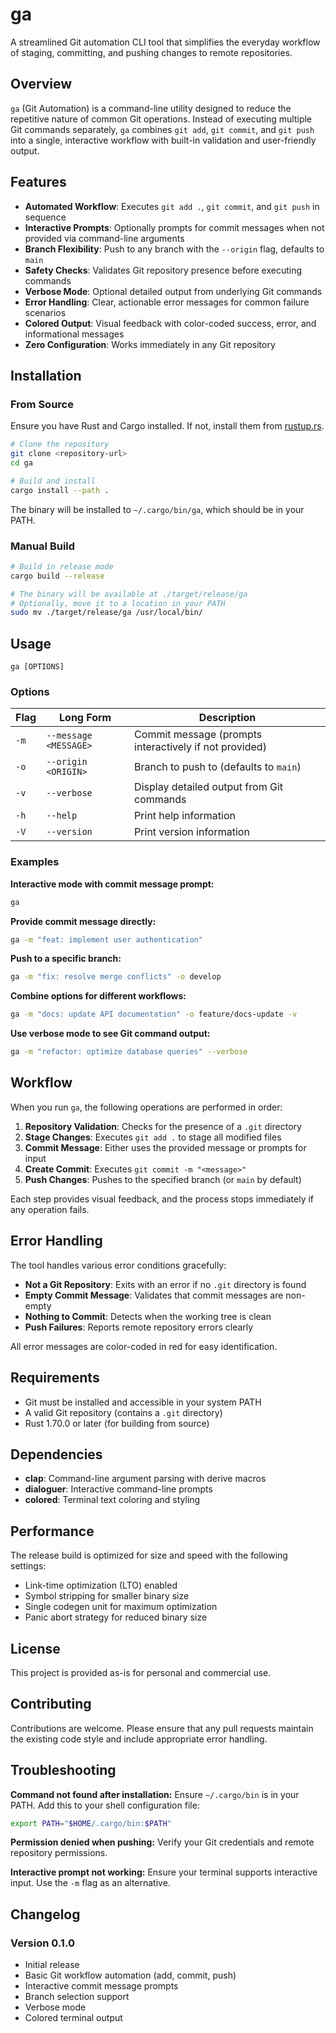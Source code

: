 # ga

A streamlined Git automation CLI tool that simplifies the everyday workflow of staging, committing, and pushing changes to remote repositories.

## Overview

`ga` (Git Automation) is a command-line utility designed to reduce the repetitive nature of common Git operations. Instead of executing multiple Git commands separately, `ga` combines `git add`, `git commit`, and `git push` into a single, interactive workflow with built-in validation and user-friendly output.

## Features

- **Automated Workflow**: Executes `git add .`, `git commit`, and `git push` in sequence
- **Interactive Prompts**: Optionally prompts for commit messages when not provided via command-line arguments
- **Branch Flexibility**: Push to any branch with the `--origin` flag, defaults to `main`
- **Safety Checks**: Validates Git repository presence before executing commands
- **Verbose Mode**: Optional detailed output from underlying Git commands
- **Error Handling**: Clear, actionable error messages for common failure scenarios
- **Colored Output**: Visual feedback with color-coded success, error, and informational messages
- **Zero Configuration**: Works immediately in any Git repository

## Installation

### From Source

Ensure you have Rust and Cargo installed. If not, install them from [rustup.rs](https://rustup.rs/).

```bash
# Clone the repository
git clone <repository-url>
cd ga

# Build and install
cargo install --path .
```

The binary will be installed to `~/.cargo/bin/ga`, which should be in your PATH.

### Manual Build

```bash
# Build in release mode
cargo build --release

# The binary will be available at ./target/release/ga
# Optionally, move it to a location in your PATH
sudo mv ./target/release/ga /usr/local/bin/
```

## Usage

```
ga [OPTIONS]
```

### Options

| Flag | Long Form | Description |
|------|-----------|-------------|
| `-m` | `--message <MESSAGE>` | Commit message (prompts interactively if not provided) |
| `-o` | `--origin <ORIGIN>` | Branch to push to (defaults to `main`) |
| `-v` | `--verbose` | Display detailed output from Git commands |
| `-h` | `--help` | Print help information |
| `-V` | `--version` | Print version information |

### Examples

**Interactive mode with commit message prompt:**
```bash
ga
```

**Provide commit message directly:**
```bash
ga -m "feat: implement user authentication"
```

**Push to a specific branch:**
```bash
ga -m "fix: resolve merge conflicts" -o develop
```

**Combine options for different workflows:**
```bash
ga -m "docs: update API documentation" -o feature/docs-update -v
```

**Use verbose mode to see Git command output:**
```bash
ga -m "refactor: optimize database queries" --verbose
```

## Workflow

When you run `ga`, the following operations are performed in order:

1. **Repository Validation**: Checks for the presence of a `.git` directory
2. **Stage Changes**: Executes `git add .` to stage all modified files
3. **Commit Message**: Either uses the provided message or prompts for input
4. **Create Commit**: Executes `git commit -m "<message>"`
5. **Push Changes**: Pushes to the specified branch (or `main` by default)

Each step provides visual feedback, and the process stops immediately if any operation fails.

## Error Handling

The tool handles various error conditions gracefully:

- **Not a Git Repository**: Exits with an error if no `.git` directory is found
- **Empty Commit Message**: Validates that commit messages are non-empty
- **Nothing to Commit**: Detects when the working tree is clean
- **Push Failures**: Reports remote repository errors clearly

All error messages are color-coded in red for easy identification.

## Requirements

- Git must be installed and accessible in your system PATH
- A valid Git repository (contains a `.git` directory)
- Rust 1.70.0 or later (for building from source)

## Dependencies

- **clap**: Command-line argument parsing with derive macros
- **dialoguer**: Interactive command-line prompts
- **colored**: Terminal text coloring and styling

## Performance

The release build is optimized for size and speed with the following settings:

- Link-time optimization (LTO) enabled
- Symbol stripping for smaller binary size
- Single codegen unit for maximum optimization
- Panic abort strategy for reduced binary size

## License

This project is provided as-is for personal and commercial use.

## Contributing

Contributions are welcome. Please ensure that any pull requests maintain the existing code style and include appropriate error handling.

## Troubleshooting

**Command not found after installation:**
Ensure `~/.cargo/bin` is in your PATH. Add this to your shell configuration file:
```bash
export PATH="$HOME/.cargo/bin:$PATH"
```

**Permission denied when pushing:**
Verify your Git credentials and remote repository permissions.

**Interactive prompt not working:**
Ensure your terminal supports interactive input. Use the `-m` flag as an alternative.

## Changelog

### Version 0.1.0
- Initial release
- Basic Git workflow automation (add, commit, push)
- Interactive commit message prompts
- Branch selection support
- Verbose mode
- Colored terminal output
